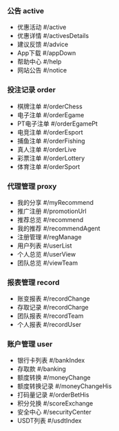 ### 公告        active
- 优惠活动      #/active
- 优惠详情      #/activesDetails
- 建议反馈      #/advice
- App下载       #/appDown
- 帮助中心      #/help
- 网站公告      #/notice

### 投注记录    order
- 棋牌注单      #/orderChess
- 电子注单      #/orderEgame
- PT电子注单    #/orderEgamePt
- 电竞注单      #/orderEsport
- 捕鱼注单      #/orderFishing
- 真人注单      #/orderLive
- 彩票注单      #/orderLottery
- 体育注单      #/orderSport

### 代理管理    proxy
- 我的分享      #/myRecommend
- 推广注册      #/promotionUrl
- 推荐总览      #/recommend
- 我的推荐      #/recommendAgent
- 注册管理      #/regManage
- 用户列表      #/userList
- 个人总览      #/userView 
- 团队总览      #/viewTeam

### 报表管理    record
- 账变报表      #/recordChange
- 存取记录      #/recordCharge
- 团队报表      #/recordTeam
- 个人报表      #/recordUser

### 账户管理    user
- 银行卡列表    #/bankIndex
- 存取款        #/banking
- 额度转换      #/moneyChange
- 额度转换记录  #/moneyChangeHis
- 打码量记录    #/orderBetHis
- 积分兑换      #/scoreExchange
- 安全中心      #/securityCenter
- USDT列表      #/usdtIndex





















